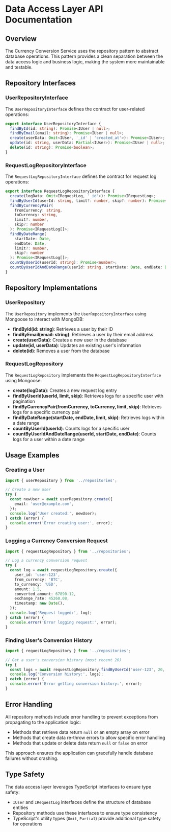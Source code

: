 # Data Access Layer API Documentation

## Overview

The Currency Conversion Service uses the repository pattern to abstract database operations. This pattern provides a clean separation between the data access logic and business logic, making the system more maintainable and testable.

## Repository Interfaces

### UserRepositoryInterface

The `UserRepositoryInterface` defines the contract for user-related operations:

```typescript
export interface UserRepositoryInterface {
  findById(id: string): Promise<IUser | null>;
  findByEmail(email: string): Promise<IUser | null>;
  create(userData: Omit<IUser, '_id' | 'created_at'>): Promise<IUser>;
  update(id: string, userData: Partial<IUser>): Promise<IUser | null>;
  delete(id: string): Promise<boolean>;
}
```

### RequestLogRepositoryInterface

The `RequestLogRepositoryInterface` defines the contract for request log operations:

```typescript
export interface RequestLogRepositoryInterface {
  create(logData: Omit<IRequestLog, '_id'>): Promise<IRequestLog>;
  findByUserId(userId: string, limit?: number, skip?: number): Promise<IRequestLog[]>;
  findByCurrencyPair(
    fromCurrency: string,
    toCurrency: string,
    limit?: number,
    skip?: number
  ): Promise<IRequestLog[]>;
  findByDateRange(
    startDate: Date,
    endDate: Date,
    limit?: number,
    skip?: number
  ): Promise<IRequestLog[]>;
  countByUserId(userId: string): Promise<number>;
  countByUserIdAndDateRange(userId: string, startDate: Date, endDate: Date): Promise<number>;
}
```

## Repository Implementations

### UserRepository

The `UserRepository` implements the `UserRepositoryInterface` using Mongoose to interact with MongoDB:

- **findById(id: string)**: Retrieves a user by their ID
- **findByEmail(email: string)**: Retrieves a user by their email address
- **create(userData)**: Creates a new user in the database
- **update(id, userData)**: Updates an existing user's information
- **delete(id)**: Removes a user from the database

### RequestLogRepository

The `RequestLogRepository` implements the `RequestLogRepositoryInterface` using Mongoose:

- **create(logData)**: Creates a new request log entry
- **findByUserId(userId, limit, skip)**: Retrieves logs for a specific user with pagination
- **findByCurrencyPair(fromCurrency, toCurrency, limit, skip)**: Retrieves logs for a specific currency pair
- **findByDateRange(startDate, endDate, limit, skip)**: Retrieves logs within a date range
- **countByUserId(userId)**: Counts logs for a specific user
- **countByUserIdAndDateRange(userId, startDate, endDate)**: Counts logs for a user within a date range

## Usage Examples

### Creating a User

```typescript
import { userRepository } from '../repositories';

// Create a new user
try {
  const newUser = await userRepository.create({
    email: 'user@example.com',
  });
  console.log('User created:', newUser);
} catch (error) {
  console.error('Error creating user:', error);
}
```

### Logging a Currency Conversion Request

```typescript
import { requestLogRepository } from '../repositories';

// Log a currency conversion request
try {
  const log = await requestLogRepository.create({
    user_id: 'user-123',
    from_currency: 'BTC',
    to_currency: 'USD',
    amount: 1.5,
    converted_amount: 67890.12,
    exchange_rate: 45260.08,
    timestamp: new Date(),
  });
  console.log('Request logged:', log);
} catch (error) {
  console.error('Error logging request:', error);
}
```

### Finding User's Conversion History

```typescript
import { requestLogRepository } from '../repositories';

// Get a user's conversion history (most recent 20)
try {
  const logs = await requestLogRepository.findByUserId('user-123', 20, 0);
  console.log('Conversion history:', logs);
} catch (error) {
  console.error('Error getting conversion history:', error);
}
```

## Error Handling

All repository methods include error handling to prevent exceptions from propagating to the application logic:

- Methods that retrieve data return `null` or an empty array on error
- Methods that create data re-throw errors to allow specific error handling
- Methods that update or delete data return `null` or `false` on error

This approach ensures the application can gracefully handle database failures without crashing.

## Type Safety

The data access layer leverages TypeScript interfaces to ensure type safety:

- `IUser` and `IRequestLog` interfaces define the structure of database entities
- Repository methods use these interfaces to ensure type consistency
- TypeScript's utility types (`Omit`, `Partial`) provide additional type safety for operations
